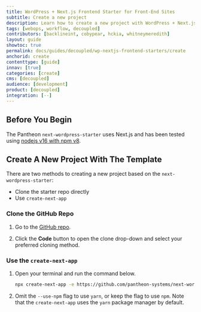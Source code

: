 ```yaml
---
title: WordPress + Next.js Frontend Starter for Front-End Sites
subtitle: Create a new project
description: Learn how to create a new project with WordPress + Next.js frontend starter.
tags: [webops, workflow, decoupled]
contributors: [backlineint, cobypear, hckia, whitneymeredith]
layout: guide
showtoc: true
permalink: docs/guides/decoupled/wp-nextjs-frontend-starters/create
anchorid: create
contenttype: [guide]
innav: [true]
categories: [create]
cms: [decoupled]
audience: [development]
product: [decoupled]
integration: [--]
---
```


## Before You Begin

The Pantheon `next-wordpress-starter` uses Next.js and has been tested using
[nodejs v16 with npm v8](https://nodejs.org/en/download/).

## Create A New Project With The Template

There are two methods to creating a new project based on the
`next-wordpress-starter`:

- Clone the starter repo directly
- Use `create-next-app`

### Clone the GitHub Repo

1. Go to the [GitHub repo](https://github.com/pantheon-systems/next-wordpress-starter).

1. Click the **Code** button to open the clone drop-down and select your preferred cloning method.

### Use the `create-next-app`

1. Open your terminal and run the command below.

    ```bash
    npx create-next-app -e https://github.com/pantheon-systems/next-wordpress-starter --use-npm
    ```
1. Omit the `--use-npm` flag to use `yarn`, or keep the flag to use `npm`.
Note that the `create-next-app` uses the `yarn` package manager by default.